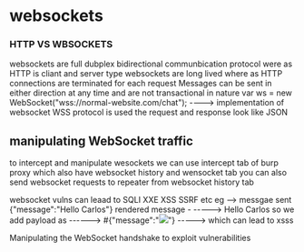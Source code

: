 # websockets

### HTTP VS WBSOCKETS
websockets are full dubplex bidirectional communbication protocol
were as HTTP is cliant and server type 
websockets are long lived where as HTTP connections are terminated for each request
Messages can be sent in either direction at any time and are not transactional in nature
var ws = new WebSocket("wss://normal-website.com/chat");    ----> implementation of websocket WSS protocol is used
the request and response look like JSON

## manipulating WebSocket traffic
to intercept and manipulate wesockets we can use intercept tab of burp proxy which also have websocket history and wensocket tab 
you can also send websocket requests to repeater from websocket history tab

 websocket vulns can leaad to SQLI XXE XSS SSRF etc
 eg --> messgae sent     {"message":"Hello Carlos"}
 rendered message   - -----> <td>Hello Carlos</td>
 so we add payload as     ------> #{"message":"<img src=1 onerror='alert(1)'>"}   -----> which can lead to xsss

 Manipulating the WebSocket handshake to exploit vulnerabilities
